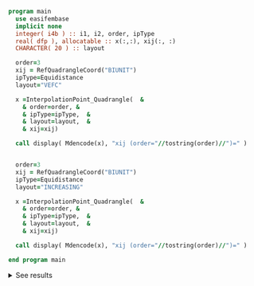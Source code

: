```fortran
program main
  use easifembase
  implicit none
  integer( i4b ) :: i1, i2, order, ipType
  real( dfp ), allocatable :: x(:,:), xij(:, :)
  CHARACTER( 20 ) :: layout

  order=3
  xij = RefQuadrangleCoord("BIUNIT")
  ipType=Equidistance
  layout="VEFC"

  x =InterpolationPoint_Quadrangle(  &
    & order=order, &
    & ipType=ipType,  &
    & layout=layout,  &
    & xij=xij)

  call display( Mdencode(x), "xij (order="//tostring(order)//")=" )


  order=3
  xij = RefQuadrangleCoord("BIUNIT")
  ipType=Equidistance
  layout="INCREASING"

  x =InterpolationPoint_Quadrangle(  &
    & order=order, &
    & ipType=ipType,  &
    & layout=layout,  &
    & xij=xij)

  call display( Mdencode(x), "xij (order="//tostring(order)//")=" )

end program main
```

<details>
<summary>See results</summary>
<div>

xij (order=3), VEFC:

|     |    |    |   |    |          |         |          |         |         |          |         |          |          |          |          |          |
| --- | -- | -- | - | -- | -------- | ------- | -------- | ------- | ------- | -------- | ------- | -------- | -------- | -------- | -------- | -------- |
| $x$ | -1 | 1  | 1 | -1 | -0.33333 | 0.33333 | 1        | 1       | 0.33333 | -0.33333 | -1      | -1       | -0.33333 | -0.33333 | 0.333 33 | 0.33333  |
| $y$ | -1 | -1 | 1 | 1  | -1       | -1      | -0.33333 | 0.33333 | 1       | 1        | 0.33333 | -0.33333 | -0.33333 | 0.33333  | 0.3333 3 | -0.33333 |

xij (order=3)=, INCREASING

|     |    |    |          |         |          |          |          |          |         |         |          |         |   |    |          |         |
| --- | -- | -- | -------- | ------- | -------- | -------- | -------- | -------- | ------- | ------- | -------- | ------- | - | -- | -------- | ------- |
| $x$ | -1 | -1 | -1       | -1      | -0.33333 | -0.33333 | -0.33333 | -0.33333 | 0.33333 | 0.33333 | 0.33333  | 0.33333 | 1 | 1  | 1        | 1       |
| $y$ |    | -1 | -0.33333 | 0.33333 | 1        | -1       | -0.33333 | 0.33333  | 1       | -1      | -0.33333 | 0.33333 | 1 | -1 | -0.33333 | 0.33333 |

</div>
</details>
